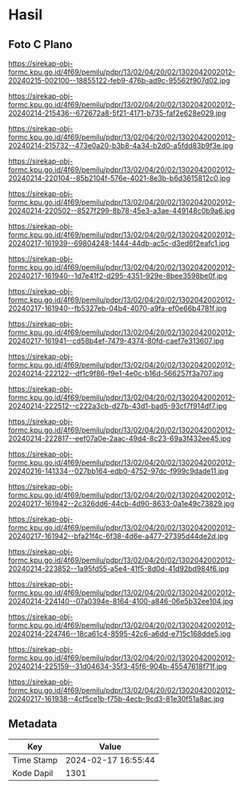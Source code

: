 # Hasil

## Foto C Plano

https://sirekap-obj-formc.kpu.go.id/4f69/pemilu/pdpr/13/02/04/20/02/1302042002012-20240215-002100--18855122-feb9-476b-ad9c-95562f907d02.jpg

https://sirekap-obj-formc.kpu.go.id/4f69/pemilu/pdpr/13/02/04/20/02/1302042002012-20240214-215436--672672a8-5f21-4171-b735-faf2e628e029.jpg

https://sirekap-obj-formc.kpu.go.id/4f69/pemilu/pdpr/13/02/04/20/02/1302042002012-20240214-215732--473e0a20-b3b8-4a34-b2d0-a5fdd83b9f3e.jpg

https://sirekap-obj-formc.kpu.go.id/4f69/pemilu/pdpr/13/02/04/20/02/1302042002012-20240214-220104--85b2104f-576e-4021-8e3b-b6d3615812c0.jpg

https://sirekap-obj-formc.kpu.go.id/4f69/pemilu/pdpr/13/02/04/20/02/1302042002012-20240214-220502--8527f299-8b78-45e3-a3ae-449148c0b9a6.jpg

https://sirekap-obj-formc.kpu.go.id/4f69/pemilu/pdpr/13/02/04/20/02/1302042002012-20240217-161939--69804248-1444-44db-ac5c-d3ed6f2eafc1.jpg

https://sirekap-obj-formc.kpu.go.id/4f69/pemilu/pdpr/13/02/04/20/02/1302042002012-20240217-161940--1d7e41f2-d295-4351-929e-8bee3598be0f.jpg

https://sirekap-obj-formc.kpu.go.id/4f69/pemilu/pdpr/13/02/04/20/02/1302042002012-20240217-161940--fb5327eb-04b4-4070-a9fa-ef0e66b4781f.jpg

https://sirekap-obj-formc.kpu.go.id/4f69/pemilu/pdpr/13/02/04/20/02/1302042002012-20240217-161941--cd58b4ef-7479-4374-80fd-caef7e313607.jpg

https://sirekap-obj-formc.kpu.go.id/4f69/pemilu/pdpr/13/02/04/20/02/1302042002012-20240214-222122--df1c9f86-f9e1-4e0c-b16d-566257f3a707.jpg

https://sirekap-obj-formc.kpu.go.id/4f69/pemilu/pdpr/13/02/04/20/02/1302042002012-20240214-222512--c222a3cb-d27b-43d1-bad5-93cf7f914df7.jpg

https://sirekap-obj-formc.kpu.go.id/4f69/pemilu/pdpr/13/02/04/20/02/1302042002012-20240214-222817--eef07a0e-2aac-49d4-8c23-69a3f432ee45.jpg

https://sirekap-obj-formc.kpu.go.id/4f69/pemilu/pdpr/13/02/04/20/02/1302042002012-20240216-141334--027bb164-edb0-4752-97dc-f999c9dade11.jpg

https://sirekap-obj-formc.kpu.go.id/4f69/pemilu/pdpr/13/02/04/20/02/1302042002012-20240217-161942--2c326dd6-44cb-4d90-8633-0a1e49c73829.jpg

https://sirekap-obj-formc.kpu.go.id/4f69/pemilu/pdpr/13/02/04/20/02/1302042002012-20240217-161942--bfa21f4c-6f38-4d6e-a477-27395d44de2d.jpg

https://sirekap-obj-formc.kpu.go.id/4f69/pemilu/pdpr/13/02/04/20/02/1302042002012-20240214-223852--1a95fd55-a5e4-41f5-8d0d-41d92bd984f6.jpg

https://sirekap-obj-formc.kpu.go.id/4f69/pemilu/pdpr/13/02/04/20/02/1302042002012-20240214-224140--07a0394e-8164-4100-a846-06e5b32ee104.jpg

https://sirekap-obj-formc.kpu.go.id/4f69/pemilu/pdpr/13/02/04/20/02/1302042002012-20240214-224746--18ca61c4-8595-42c6-a6dd-e715c168dde5.jpg

https://sirekap-obj-formc.kpu.go.id/4f69/pemilu/pdpr/13/02/04/20/02/1302042002012-20240214-225159--31d04634-35f3-45f6-904b-45547618f71f.jpg

https://sirekap-obj-formc.kpu.go.id/4f69/pemilu/pdpr/13/02/04/20/02/1302042002012-20240217-161938--4cf5ce1b-f75b-4ecb-9cd3-81e30f51a8ac.jpg


## Metadata

| Key        | Value               |
| ---------- | ------------------- |
| Time Stamp | 2024-02-17 16:55:44 |
| Kode Dapil | 1301                |




